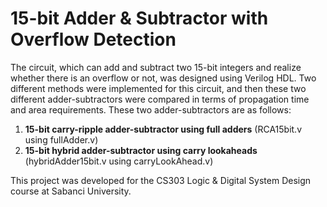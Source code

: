 # 15-bit Adder & Subtractor with Overflow Detection

The circuit, which can add and subtract two 15-bit integers and realize whether there is an overflow or not, was designed using Verilog HDL. Two different methods were implemented for this circuit, and then these two different adder-subtractors were compared in terms of propagation time and area requirements. These two adder-subtractors are as follows:

1.	**15-bit carry-ripple adder-subtractor using full adders** (RCA15bit.v using fullAdder.v)
2.	**15-bit hybrid adder-subtractor using carry lookaheads** (hybridAdder15bit.v using carryLookAhead.v)

This project was developed for the CS303 Logic & Digital System Design course at Sabanci University.

